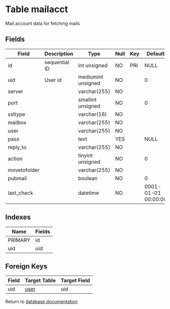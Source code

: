 Table mailacct
===========

Mail account data for fetching mails

Fields
------

| Field        | Description   | Type               | Null | Key | Default             | Extra          |
| ------------ | ------------- | ------------------ | ---- | --- | ------------------- | -------------- |
| id           | sequential ID | int unsigned       | NO   | PRI | NULL                | auto_increment |
| uid          | User id       | mediumint unsigned | NO   |     | 0                   |                |
| server       |               | varchar(255)       | NO   |     |                     |                |
| port         |               | smallint unsigned  | NO   |     | 0                   |                |
| ssltype      |               | varchar(16)        | NO   |     |                     |                |
| mailbox      |               | varchar(255)       | NO   |     |                     |                |
| user         |               | varchar(255)       | NO   |     |                     |                |
| pass         |               | text               | YES  |     | NULL                |                |
| reply_to     |               | varchar(255)       | NO   |     |                     |                |
| action       |               | tinyint unsigned   | NO   |     | 0                   |                |
| movetofolder |               | varchar(255)       | NO   |     |                     |                |
| pubmail      |               | boolean            | NO   |     | 0                   |                |
| last_check   |               | datetime           | NO   |     | 0001-01-01 00:00:00 |                |

Indexes
------------

| Name | Fields |
|------|---------|
| PRIMARY | id |
| uid | uid |

Foreign Keys
------------

| Field | Target Table | Target Field |
|-------|--------------|--------------|
| uid | [user](help/database/db_user) | uid |

Return to [database documentation](help/database)
